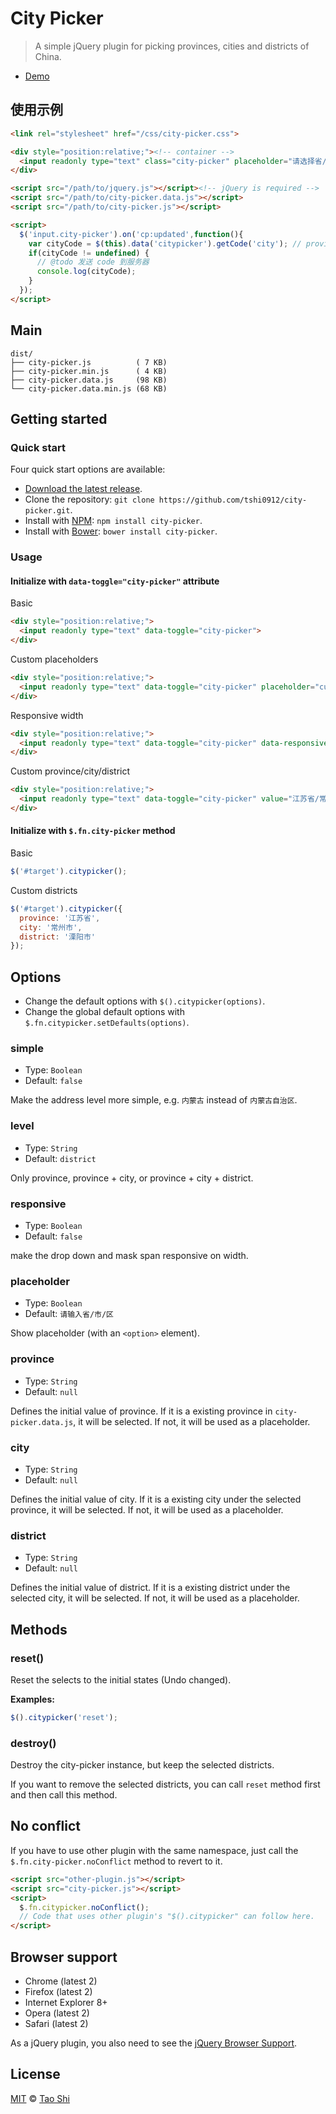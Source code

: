 # City Picker

> A simple jQuery plugin for picking provinces, cities and districts of China.

- [Demo](http://tshi0912.github.io/city-picker)


## 使用示例

```html
<link rel="stylesheet" href="/css/city-picker.css">

<div style="position:relative;"><!-- container -->
  <input readonly type="text" class="city-picker" placeholder="请选择省/市" data-level="city">
</div>

<script src="/path/to/jquery.js"></script><!-- jQuery is required -->
<script src="/path/to/city-picker.data.js"></script>
<script src="/path/to/city-picker.js"></script>

<script>
  $('input.city-picker').on('cp:updated',function(){ 
    var cityCode = $(this).data('citypicker').getCode('city'); // province, city, district
    if(cityCode != undefined) {
      // @todo 发送 code 到服务器
      console.log(cityCode);
    }
  });
</script>
```

## Main

```
dist/
├── city-picker.js          ( 7 KB)
├── city-picker.min.js      ( 4 KB)
├── city-picker.data.js     (98 KB)
└── city-picker.data.min.js (68 KB)
```

## Getting started


### Quick start

Four quick start options are available:

- [Download the latest release](https://github.com/tshi0912/city-picker/archive/master.zip).
- Clone the repository: `git clone https://github.com/tshi0912/city-picker.git`.
- Install with [NPM](http://npmjs.org): `npm install city-picker`.
- Install with [Bower](http://bower.io): `bower install city-picker`.

### Usage

#### Initialize with `data-toggle="city-picker"` attribute


Basic

```html
<div style="position:relative;">
  <input readonly type="text" data-toggle="city-picker">
</div>
```


Custom placeholders

```html
<div style="position:relative;">
  <input readonly type="text" data-toggle="city-picker" placeholder="customized placeholder...">
</div>
```

Responsive width

```html
<div style="position:relative;">
  <input readonly type="text" data-toggle="city-picker" data-responsive="true" style="width:50%;">
</div>
```


Custom province/city/district

```html
<div style="position:relative;">
  <input readonly type="text" data-toggle="city-picker" value="江苏省/常州市/溧阳市">
</div>
```


#### Initialize with `$.fn.city-picker` method

Basic

```js
$('#target').citypicker();
```

Custom districts

```js
$('#target').citypicker({
  province: '江苏省',
  city: '常州市',
  district: '溧阳市'
});
```



## Options

- Change the default options with `$().citypicker(options)`.
- Change the global default options with `$.fn.citypicker.setDefaults(options)`.


### simple

- Type: `Boolean`
- Default: `false`

Make the address level more simple, e.g. `内蒙古` instead of `内蒙古自治区`.

### level

- Type: `String`
- Default: `district`

Only province, province + city, or province + city + district.

### responsive

- Type: `Boolean`
- Default: `false`

make the drop down and mask span responsive on width.

### placeholder

- Type: `Boolean`
- Default: `请输入省/市/区`

Show placeholder (with an `<option>` element).


### province

- Type: `String`
- Default: `null`

Defines the initial value of province. If it is a existing province in `city-picker.data.js`, it will be selected. If not, it will be used as a placeholder.


### city

- Type: `String`
- Default: `null`

Defines the initial value of city. If it is a existing city under the selected province, it will be selected. If not, it will be used as a placeholder.


### district

- Type: `String`
- Default: `null`

Defines the initial value of district. If it is a existing district under the selected city, it will be selected. If not, it will be used as a placeholder.



## Methods

### reset()

Reset the selects to the initial states (Undo changed).

**Examples:**

```js
$().citypicker('reset');
```

### destroy()

Destroy the city-picker instance, but keep the selected districts.

If you want to remove the selected districts, you can call `reset` method first and then call this method.



## No conflict

If you have to use other plugin with the same namespace, just call the `$.fn.city-picker.noConflict` method to revert to it.

```html
<script src="other-plugin.js"></script>
<script src="city-picker.js"></script>
<script>
  $.fn.citypicker.noConflict();
  // Code that uses other plugin's "$().citypicker" can follow here.
</script>
```



## Browser support

- Chrome (latest 2)
- Firefox (latest 2)
- Internet Explorer 8+
- Opera (latest 2)
- Safari (latest 2)

As a jQuery plugin, you also need to see the [jQuery Browser Support](http://jquery.com/browser-support/).



## License

[MIT](http://opensource.org/licenses/MIT) © [Tao Shi](http://shitao.me)
